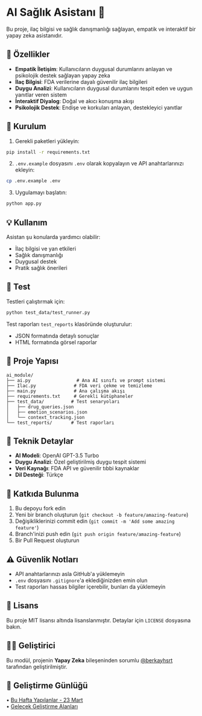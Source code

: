 # AI Sağlık Asistanı 🤖

Bu proje, ilaç bilgisi ve sağlık danışmanlığı sağlayan, empatik ve interaktif bir yapay zeka asistanıdır.

## 🌟 Özellikler

- **Empatik İletişim**: Kullanıcıların duygusal durumlarını anlayan ve psikolojik destek sağlayan yapay zeka
- **İlaç Bilgisi**: FDA verilerine dayalı güvenilir ilaç bilgileri
- **Duygu Analizi**: Kullanıcıların duygusal durumlarını tespit eden ve uygun yanıtlar veren sistem
- **İnteraktif Diyalog**: Doğal ve akıcı konuşma akışı
- **Psikolojik Destek**: Endişe ve korkuları anlayan, destekleyici yanıtlar

## 🚀 Kurulum

1. Gerekli paketleri yükleyin:
```bash
pip install -r requirements.txt
```

2. `.env.example` dosyasını `.env` olarak kopyalayın ve API anahtarlarınızı ekleyin:
```bash
cp .env.example .env
```

3. Uygulamayı başlatın:
```bash
python app.py
```

## 💡 Kullanım

Asistan şu konularda yardımcı olabilir:
- İlaç bilgisi ve yan etkileri
- Sağlık danışmanlığı
- Duygusal destek
- Pratik sağlık önerileri

## 🧪 Test

Testleri çalıştırmak için:
```bash
python test_data/test_runner.py
```

Test raporları `test_reports` klasöründe oluşturulur:
- JSON formatında detaylı sonuçlar
- HTML formatında görsel raporlar

## 📁 Proje Yapısı

```
ai_module/
├── ai.py                 # Ana AI sınıfı ve prompt sistemi
├── Ilac.py              # FDA veri çekme ve temizleme
├── main.py              # Ana çalışma akışı
├── requirements.txt     # Gerekli kütüphaneler
├── test_data/          # Test senaryoları
│   ├── drug_queries.json
│   ├── emotion_scenarios.json
│   └── context_tracking.json
└── test_reports/       # Test raporları
```

## 🔧 Teknik Detaylar

- **AI Modeli**: OpenAI GPT-3.5 Turbo
- **Duygu Analizi**: Özel geliştirilmiş duygu tespit sistemi
- **Veri Kaynağı**: FDA API ve güvenilir tıbbi kaynaklar
- **Dil Desteği**: Türkçe

## 🤝 Katkıda Bulunma

1. Bu depoyu fork edin
2. Yeni bir branch oluşturun (`git checkout -b feature/amazing-feature`)
3. Değişikliklerinizi commit edin (`git commit -m 'Add some amazing feature'`)
4. Branch'inizi push edin (`git push origin feature/amazing-feature`)
5. Bir Pull Request oluşturun

## ⚠️ Güvenlik Notları

- API anahtarlarınızı asla GitHub'a yüklemeyin
- `.env` dosyasını `.gitignore`'a eklediğinizden emin olun
- Test raporları hassas bilgiler içerebilir, bunları da yüklemeyin

## 📝 Lisans

Bu proje MIT lisansı altında lisanslanmıştır. Detaylar için `LICENSE` dosyasına bakın.

## 👨‍💻 Geliştirici

Bu modül, projenin **Yapay Zeka** bileşeninden sorumlu [@berkayhsrt](https://github.com/berkay123001) tarafından geliştirilmiştir.

## 📅 Geliştirme Günlüğü

• [Bu Hafta Yapılanlar - 23 Mart](devlogs/BuHaftaYapılanlar_23Mart.txt)  
• [Gelecek Geliştirme Alanları](devlogs/GelecekGelistirmeAlanlari.txt)

